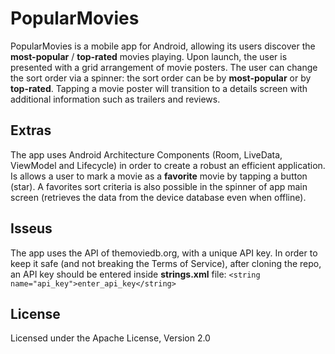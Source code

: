 # PopularMovies
PopularMovies is a mobile app for Android, allowing its users discover the **most-popular** / **top-rated** movies playing.
Upon launch, the user is presented with a grid arrangement of movie posters.
The user can change the sort order via a spinner: the sort order can be by **most-popular** or by **top-rated**.
Tapping a movie poster will transition to a details screen with additional information such as
trailers and reviews.

## Extras
The app uses Android Architecture Components (Room, LiveData, ViewModel and Lifecycle) in order 
to create a robust an efficient application.
Is allows a user to mark a movie as a **favorite** movie by tapping a button (star).
A favorites sort criteria is also possible in the spinner of app main screen (retrieves the data from the device database even when offline).

## Isseus
The app uses the API of themoviedb.org, with a unique API key.
In order to keep it safe (and not breaking the Terms of Service), after cloning the repo, an API key should be entered inside **strings.xml** file:
`<string name="api_key">enter_api_key</string>`

## License
Licensed under the Apache License, Version 2.0
